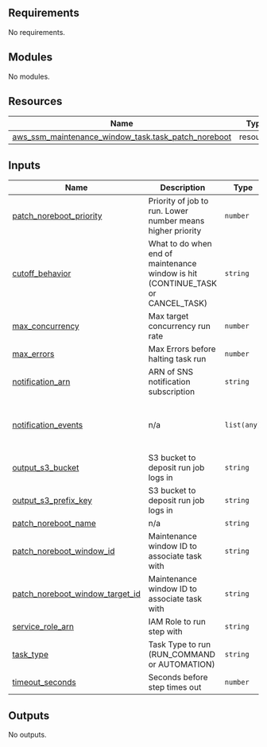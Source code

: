 <!-- BEGIN_TF_DOCS -->
## Requirements

No requirements.

## Modules

No modules.

## Resources

| Name | Type |
|------|------|
| [aws_ssm_maintenance_window_task.task_patch_noreboot](https://registry.terraform.io/providers/hashicorp/aws/latest/docs/resources/ssm_maintenance_window_task) | resource |

## Inputs

| Name | Description | Type | Default | Required |
|------|-------------|------|---------|:--------:|
| <a name="input_patch_noreboot_priority"></a> [patch\_noreboot\_priority](#input\_patch\_noreboot\_priority) | Priority of job to run. Lower number means higher priority | `number` | n/a | yes |
| <a name="input_cutoff_behavior"></a> [cutoff\_behavior](#input\_cutoff\_behavior) | What to do when end of maintenance window is hit (CONTINUE\_TASK or CANCEL\_TASK) | `string` | `"CANCEL_TASK"` | no |
| <a name="input_max_concurrency"></a> [max\_concurrency](#input\_max\_concurrency) | Max target concurrency run rate | `number` | `"10"` | no |
| <a name="input_max_errors"></a> [max\_errors](#input\_max\_errors) | Max Errors before halting task run | `number` | `"2"` | no |
| <a name="input_notification_arn"></a> [notification\_arn](#input\_notification\_arn) | ARN of SNS notification subscription | `string` | `"arn:aws:sns:us-east-2:601722232065:sre-inf-aws-slack"` | no |
| <a name="input_notification_events"></a> [notification\_events](#input\_notification\_events) | n/a | `list(any)` | <pre>[<br>  "TimedOut",<br>  "Cancelled",<br>  "Failed"<br>]</pre> | no |
| <a name="input_output_s3_bucket"></a> [output\_s3\_bucket](#input\_output\_s3\_bucket) | S3 bucket to deposit run job logs in | `string` | `null` | no |
| <a name="input_output_s3_prefix_key"></a> [output\_s3\_prefix\_key](#input\_output\_s3\_prefix\_key) | S3 bucket to deposit run job logs in | `string` | `null` | no |
| <a name="input_patch_noreboot_name"></a> [patch\_noreboot\_name](#input\_patch\_noreboot\_name) | n/a | `string` | `""` | no |
| <a name="input_patch_noreboot_window_id"></a> [patch\_noreboot\_window\_id](#input\_patch\_noreboot\_window\_id) | Maintenance window ID to associate task with | `string` | `""` | no |
| <a name="input_patch_noreboot_window_target_id"></a> [patch\_noreboot\_window\_target\_id](#input\_patch\_noreboot\_window\_target\_id) | Maintenance window ID to associate task with | `string` | `""` | no |
| <a name="input_service_role_arn"></a> [service\_role\_arn](#input\_service\_role\_arn) | IAM Role to run step with | `string` | `"arn:aws:iam::601722232065:role/SSMServiceRole"` | no |
| <a name="input_task_type"></a> [task\_type](#input\_task\_type) | Task Type to run (RUN\_COMMAND or AUTOMATION) | `string` | `"RUN_COMMAND"` | no |
| <a name="input_timeout_seconds"></a> [timeout\_seconds](#input\_timeout\_seconds) | Seconds before step times out | `number` | `"600"` | no |

## Outputs

No outputs.
<!-- END_TF_DOCS -->